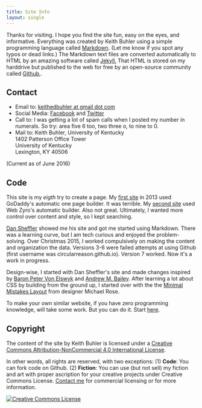 ```yaml
---
title: Site Info
layout: single
---
```


Thanks for visiting. I hope you find the site fun, easy on the eyes, and informative. Everything was created by Keith Buhler using a simple programming language called [Markdown](https://daringfireball.net/projects/markdown/syntax">Markdown). (Let me know if you spot any typos or dead links.) The Markdown text files are converted automatically to HTML by an amazing software called [Jekyll.](https://jekyllrb.com/) That HTML is stored on my harddrive but published to the web for free by an open-source community called [Github,](http://www.github.com).


## Contact

* Email to: [keithedbuhler at gmail dot com](emailto:keithedbuhler@gmail.com)
* Social Media: [Facebook](http://www.facebook.com/kedbuhler/) and [Twitter](https://twitter.com/Keith_Buhler) 
* Call to: I was getting a lot of spam calls when I posted my number in numerals. So try: area five 6 too, two three o, to nine to 0. 
* Mail to: Keith Buhler, University of Kentucky  
1402 Patterson Office Tower    
University of Kentucky    
Lexington, KY 40506   

(Current as of June 2016)


## Code

This site is my *eigth* try to create a page.  My [first site](https://web.archive.org/web/20130511005256/http://keithbuhler.com) in 2013 used GoDaddy's automatic one page builder. It was terrible. My [second site](https://web.archive.org/web/20141217142037/http://keithbuhler.com/) used Web Zyro's automatic builder. Also not great. Ultimately, I wanted more control over content and style, so I kept searching. 

[Dan Sheffler](http://www.dansheffler.com) showed me his site and got me started using Markdown. There was a learning curve, but I am tech curious and enjoyed the problem-solving. Over Christmas 2015, I worked compulsively on making the content and organization the data.  Versions 3-6 were failed attempts at using Github (first username was circularreason.github.io). Version 7 worked. Now it's a work in progress. 

Design-wise, I started with Dan Sheffler's site and made changes inspired by [Baron Peter Von Elswyk](http://www.rci.rutgers.edu/~pdv12/research.html) and [Andrew M. Bailey](http://www.andrewmbailey.com/). After learning a lot about CSS by building from the ground up, I started over with the the [Minimal Mistakes Layout](https://mmistakes.github.io/minimal-mistakes/about/) from designer Michael Rose. 

To make your own similar website, if you have zero programming knowledge, will take some work. But you can do it. Start [here](http://www.smashingmagazine.com/2014/08/build-blog-jekyll-github-pages/).

## Copyright

The content of the site by <span xmlns:cc="http://creativecommons.org/ns#" property="cc:attributionName">Keith Buhler</span> is licensed under a <a rel="license" href="http://creativecommons.org/licenses/by-nc/4.0/">Creative Commons Attribution-NonCommercial 4.0 International License</a>.

In other words, all rights are reserved, with two exceptions: (1) **Code**: You can fork code on Github. (2) **Fiction**: You can use (but not sell) my fiction and art with proper ascription for your creative projects under Creative Commons License. [Contact me](emailto:keithedbuhler@gmail.com) for commercial licensing or for more information.

<a rel="license" href="http://creativecommons.org/licenses/by-nc/4.0/"><img alt="Creative Commons License" style="border-width:0" src="https://i.creativecommons.org/l/by-nc/4.0/88x31.png" /></a><br />